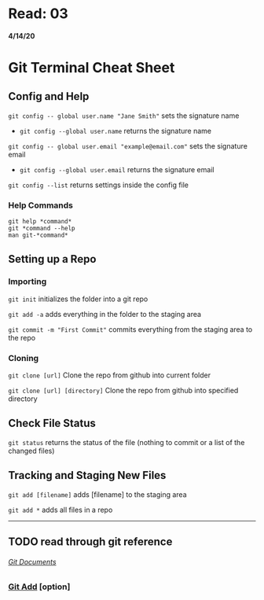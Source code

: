 # Read: 03
#### 4/14/20

# Git Terminal Cheat Sheet

## Config and Help
`git config -- global user.name "Jane Smith"` sets the signature name
- `git config --global user.name` returns the signature name

`git config -- global user.email "example@email.com"` sets the signature email
- `git config --global user.email` returns the signature email

`git config --list` returns settings inside the config file

### Help Commands
``` git
git help *command*
git *command --help
man git-*command*
```

## Setting up a Repo
### Importing

`git init` initializes the folder into a git repo

`git add -a` adds everything in the folder to the staging area

`git commit -m "First Commit"` commits everything from the staging area to the repo

### Cloning

`git clone [url]` Clone the repo from github into current folder

`git clone [url] [directory]` Clone the repo from github into specified directory

## Check File Status

`git status` returns the status of the file (nothing to commit or a list of the changed files)

## Tracking and Staging New Files

`git add [filename]` adds [filename] to the staging area

`git add *` adds all files in a repo

___


## TODO read through git reference 
###### [Git Documents](https://git-scm.com/docs/)


### [Git Add](https://git-scm.com/docs/git-add) [option]


